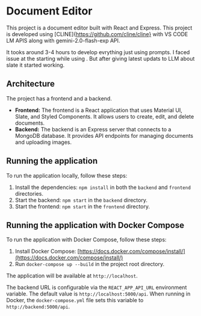 # Document Editor

This project is a document editor built with React and Express.
This project is developed using [CLINE]{https://github.com/cline/cline} with VS CODE LM APIS along with gemini-2.0-flash-exp API.

It tooks around 3-4 hours to develop evrything just using prompts. I faced issue at the starting while using <Slate/>. But after giving latest updats to LLM about slate it started working.


## Architecture

The project has a frontend and a backend.

*   **Frontend:** The frontend is a React application that uses Material UI, Slate, and Styled Components. It allows users to create, edit, and delete documents.
*   **Backend:** The backend is an Express server that connects to a MongoDB database. It provides API endpoints for managing documents and uploading images.

## Running the application

To run the application locally, follow these steps:

1.  Install the dependencies:
    `npm install` in both the `backend` and `frontend` directories.
2.  Start the backend:
    `npm start` in the `backend` directory.
3.  Start the frontend:
    `npm start` in the `frontend` directory.

## Running the application with Docker Compose

To run the application with Docker Compose, follow these steps:

1.  Install Docker Compose:
    [https://docs.docker.com/compose/install/](https://docs.docker.com/compose/install/)
2.  Run `docker-compose up --build` in the project root directory.

The application will be available at `http://localhost`.

The backend URL is configurable via the `REACT_APP_API_URL` environment variable. The default value is `http://localhost:5000/api`. When running in Docker, the `docker-compose.yml` file sets this variable to `http://backend:5000/api`.
